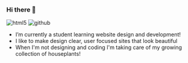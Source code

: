 ### Hi there 👋

![html5](https://img.shields.io/badge/HTML5-E34F26?style=for-the-badge&logo=HTML5&logoColor=white) ![github](https://img.shields.io/badge/GitHub-000000?style=for-the-badge&logo=GitHub&logoColor=white)

- I’m currently a student learning website design and development!
- I like to make design clear, user focused sites that look beautiful
- When I'm not designing and coding I'm taking care of my growing collection of houseplants!

